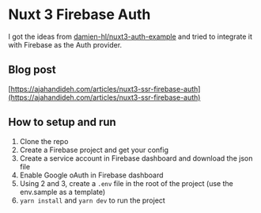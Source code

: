 # Nuxt 3 Firebase Auth


I got the ideas from [damien-hl/nuxt3-auth-example](https://github.com/damien-hl/nuxt3-auth-example) and tried to integrate it with Firebase as the Auth provider. 

## Blog post
[https://ajahandideh.com/articles/nuxt3-ssr-firebase-auth](https://ajahandideh.com/articles/nuxt3-ssr-firebase-auth)

## How to setup and run 

1. Clone the repo
2. Create a Firebase project and get your config
3. Create a service account in Firebase dashboard and download the json file
4. Enable Google oAuth in Firebase dashboard
5. Using 2 and 3, create a `.env` file in the root of the project (use the env.sample as a template)
6. `yarn install` and `yarn dev` to run the project